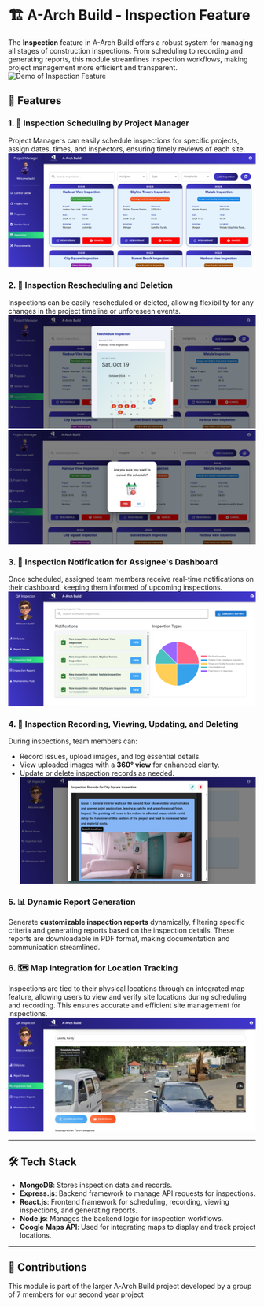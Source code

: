 # 🏗️ A-Arch Build - Inspection Feature

The **Inspection** feature in A-Arch Build offers a robust system for managing all stages of construction inspections. From scheduling to recording and generating reports, this module streamlines inspection workflows, making project management more efficient and transparent.
![Demo of Inspection Feature](images/inspectiond.gif)



## 🔧 Features

### 1. 📅 Inspection Scheduling by Project Manager
Project Managers can easily schedule inspections for specific projects, assign dates, times, and inspectors, ensuring timely reviews of each site.
![Project Dashboard](images/inspection.png)

### 2. 🔄 Inspection Rescheduling and Deletion
Inspections can be easily rescheduled or deleted, allowing flexibility for any changes in the project timeline or unforeseen events.
![Project Dashboard](images/res.png)
![Project Dashboard](images/delete.png)

### 3. 🔔 Inspection Notification for Assignee's Dashboard
Once scheduled, assigned team members receive real-time notifications on their dashboard, keeping them informed of upcoming inspections.
![Project Dashboard](images/n.png)

### 4. 📝 Inspection Recording, Viewing, Updating, and Deleting
During inspections, team members can:
   - Record issues, upload images, and log essential details.
   - View uploaded images with a **360° view** for enhanced clarity.
   - Update or delete inspection records as needed.
     ![Project Dashboard](images/360.png)

### 5. 📊 Dynamic Report Generation
Generate **customizable inspection reports** dynamically, filtering specific criteria and generating reports based on the inspection details. These reports are downloadable in PDF format, making documentation and communication streamlined.

### 6. 🗺️ Map Integration for Location Tracking
Inspections are tied to their physical locations through an integrated map feature, allowing users to view and verify site locations during scheduling and recording. This ensures accurate and efficient site management for inspections.
![Project Dashboard](images/map.png)

---

## 🛠️ Tech Stack

- **MongoDB**: Stores inspection data and records.
- **Express.js**: Backend framework to manage API requests for inspections.
- **React.js**: Frontend framework for scheduling, recording, viewing inspections, and generating reports.
- **Node.js**: Manages the backend logic for inspection workflows.
- **Google Maps API**: Used for integrating maps to display and track project locations.

---

## 📝 Contributions

This module is part of the larger A-Arch Build project developed by a group of 7 members for our second year project



